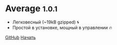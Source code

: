 # Average <small>1.0.1</small>
- Легковесный (~19kB gzipped) :cyclone:
- Простой в установке, мощный в управлении :fire:

[GitHub](https://github.com/pestsov-v/ave-env)
[Начать](ave-env-reader/main.md)